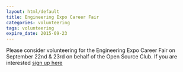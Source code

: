 ```yaml
---
layout: html/default
title: Engineering Expo Career Fair
categories: volunteering
tags: volunteering
expire_date: 2015-09-23
---
```


Please consider volunteering for the Engineering Expo Career Fair on September 22nd & 23rd on behalf of the Open Source Club. If you are interested [sign up here](http://www.signupgenius.com/go/20f0e4aa8a92ba0fc1-engineering1)
